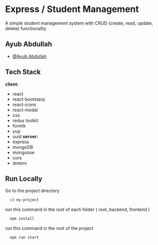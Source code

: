 
# Express / Student Management

A simple student management system with CRUD (create, read, update, delete) functionality


## Ayub Abdullah

- [@Ayub Abdullah](https://www.github.com/ayubabdullah)


## Tech Stack

**client:** 
- react 
- react-bootstarp
- react-icons
- react-modal 
- css
- redux toolkit
- formik
- yup
- uuid
**server:**
- express
- mongoDB
- mongoose
- cors
- dotenv



## Run Locally


Go to the project directory

```bash
  cd my-project
```

run this command in the root of each folder ( root, backend, frontend )
```bash
  npm install
```

run this command in the root of the project

```bash
  npm run start
```

